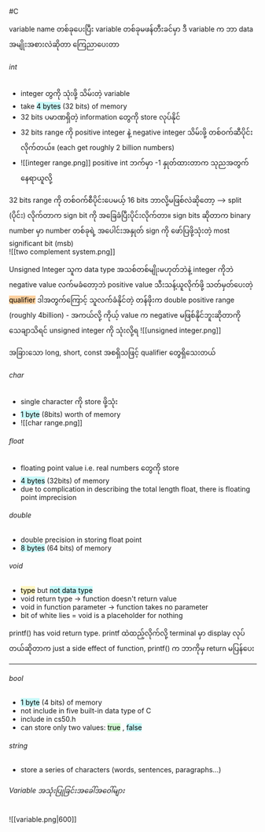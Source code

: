 #C

variable name တစ်ခုပေးပြီး variable တစ်ခုမဖန်တီးခင်မှာ ဒီ variable က ဘာ data အမျိုးအစားလဲဆိုတာ ကြေညာပေးတာ

###### int 

- integer‌ တွကို သုံးဖို့ သိမ်းတဲ့ variable
- take <mark style="background: #ABF7F7A6;">4 bytes</mark> (32 bits) of memory
- 32 bits ပမာဏရှိတဲ့ information တွေကို store လုပ်နိုင်
- 32 bits range ကို positive integer နဲ့ negative integer သိမ်းဖို့ တစ်ဝက်ဆီပိုင်းလိုက်တယ်။ (each get roughly 2 billion numbers)
- ![[integer range.png]] positive int ဘက်မှာ -1 နှုတ်ထားတာက သုညအတွက် နေရာယူလို့

32 bits range ကို တစ်ဝက်စီပိုင်းပေမယ့် 16 bits ဘာလို့မဖြစ်လဲဆို‌တော့   --> split (ပိုင်း) လိုက်တာက sign bit ကို အခြေခံပြီးပိုင်းလိုက်တာ။ sign bits ဆိုတာက binary number မှာ number တစ်ခုရဲ့ အပေါင်းအနှုတ် sign ကို ဖော်ပြဖို့သုံးတဲ့ most significant bit (msb)  
![[two complement system.png]]

Unsigned Integer
	သူက data type အသစ်တစ်မျိုးမဟုတ်ဘဲနဲ့ integer ကိုဘဲ negative value လက်မခံတော့ဘဲ positive value သီးသန့်ယူလိုက်ဖို့ သတ်မှတ်ပေးတဲ့ <mark style="background: #FFB86CA6;">qualifier</mark> ဒါအတွက်ကြောင့် သူလက်ခံနိုင်တဲ့ တန်ဖိုးက double positive range (roughly 4billion) 
	- အကယ်လို့ ကိုယ့် value က negative မဖြစ်နိုင်ဘူးဆိုတာကို သေချာသိရင် unsigned integer ကို သုံးလို့ရ
	![[unsigned integer.png]]

အခြားသော long, short, const အစရှိသဖြင့် qualifier တွေရှိသေးတယ်

###### char

- single character ကို store ဖို့သုံး
- <mark style="background: #ABF7F7A6;">1 byte</mark> (8bits) worth of memory 
- ![[char range.png]]

###### float

- floating point value i.e. real numbers တွေကို store
- <mark style="background: #ABF7F7A6;">4 bytes</mark> (32bits) of memory
- due to complication in describing the total length float, there is floating point imprecision

###### double

- double precision in storing float point 
- <mark style="background: #ABF7F7A6;">8 bytes</mark> (64 bits) of memory

###### void

- <mark style="background: #FFF3A3A6;">type</mark> but <mark style="background: #ABF7F7A6;">not data type</mark> 
- void return type -> function doesn't return value
- void in function parameter -> function takes no parameter
- bit of white lies = void is a placeholder for nothing

printf() has void return type. printf ထဲထည့်လိုက်လို့ terminal မှာ display လုပ်တယ်ဆိုတာက just a side effect of function, printf() က ဘာကိုမှ return မပြန်ပေး

-------------------------------

###### bool

- <mark style="background: #ABF7F7A6;">1 byte</mark> (4 bits) of memory
- not include in five built-in data type of C
- include in cs50.h
- can store only two values: <mark style="background: #BBFABBA6;">true</mark> , <mark style="background: #ABF7F7A6;">false</mark> 

###### string

- store a series of characters (words, sentences, paragraphs...)


###### Variable အသုံးပြုခြင်းအခေါ်အ‌ဝေါ်များ

![[variable.png|600]]
